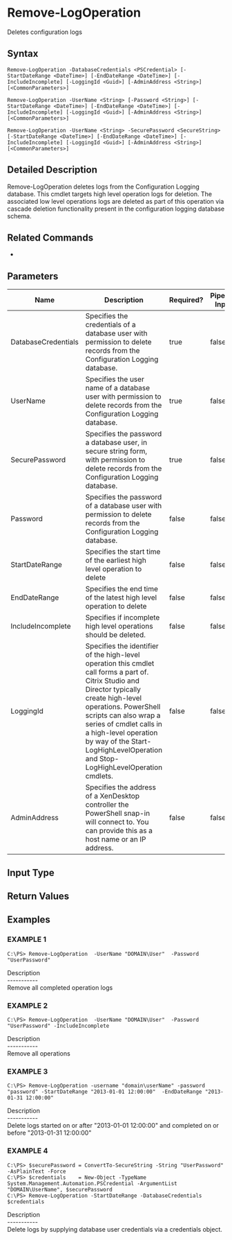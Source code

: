 ﻿# Remove-LogOperation

   Deletes configuration logs

## Syntax
```
Remove-LogOperation -DatabaseCredentials <PSCredential> [-StartDateRange <DateTime>] [-EndDateRange <DateTime>] [-IncludeIncomplete] [-LoggingId <Guid>] [-AdminAddress <String>] [<CommonParameters>]

Remove-LogOperation -UserName <String> [-Password <String>] [-StartDateRange <DateTime>] [-EndDateRange <DateTime>] [-IncludeIncomplete] [-LoggingId <Guid>] [-AdminAddress <String>] [<CommonParameters>]

Remove-LogOperation -UserName <String> -SecurePassword <SecureString> [-StartDateRange <DateTime>] [-EndDateRange <DateTime>] [-IncludeIncomplete] [-LoggingId <Guid>] [-AdminAddress <String>] [<CommonParameters>]
```

## Detailed Description
   Remove-LogOperation deletes logs from the Configuration  Logging database. This cmdlet targets high level operation logs for deletion. The associated low level operations logs are deleted as part of this operation via cascade deletion functionality present in the configuration logging database schema.

## Related Commands
  * [](/)
## Parameters

| Name   | Description | Required? | Pipeline Input | Default Value |
| --- | --- | --- | --- | --- |
| DatabaseCredentials | Specifies the credentials of a database user with permission to delete records from the Configuration Logging database. | true | false |  |
| UserName | Specifies the user name of a database user with permission to delete records from the Configuration Logging database. | true | false |  |
| SecurePassword | Specifies the password a database user, in secure string form, with permission to delete records from the Configuration Logging database. | true | false |  |
| Password | Specifies the password of a database user with permission to delete records from the Configuration Logging database. | false | false |  |
| StartDateRange | Specifies the start time of the earliest high level operation to delete | false | false | DateTime.Min |
| EndDateRange | Specifies the end time of the latest high level operation to delete | false | false | DateTime.UtcNow |
| IncludeIncomplete | Specifies if incomplete high level operations should be deleted. | false | false |  |
| LoggingId | Specifies the identifier of the high-level operation this cmdlet call forms a part of. Citrix Studio and Director typically create high-level operations. PowerShell scripts can also wrap a series of cmdlet calls in a high-level operation by way of the Start-LogHighLevelOperation and Stop-LogHighLevelOperation cmdlets. | false | false |  |
| AdminAddress | Specifies the address of a XenDesktop controller the PowerShell snap-in will connect to. You can provide this as a host name or an IP address. | false | false | Localhost. Once a value is provided by any cmdlet, this value becomes the default. |

## Input Type
### 
   
## Return Values
### 
   
## Examples

### EXAMPLE 1
```
C:\PS> Remove-LogOperation  -UserName "DOMAIN\User"  -Password "UserPassword"
```
   Description<br>-----------<br>Remove all completed operation logs
### EXAMPLE 2
```
C:\PS> Remove-LogOperation  -UserName "DOMAIN\User"  -Password "UserPassword" -IncludeIncomplete
```
   Description<br>-----------<br>Remove all operations
### EXAMPLE 3
```
C:\PS> Remove-LogOperation -username "domain\userName" -password "password" -StartDateRange "2013-01-01 12:00:00"  -EndDateRange "2013-01-31 12:00:00"
```
   Description<br>-----------<br>Delete logs started on or after "2013-01-01 12:00:00" and completed on or before "2013-01-31 12:00:00"
### EXAMPLE 4
```
C:\PS> $securePassword = ConvertTo-SecureString -String "UserPassword" -AsPlainText -Force
C:\PS> $credentials    = New-Object -TypeName System.Management.Automation.PSCredential -ArgumentList "DOMAIN\UserName", $securePassword
C:\PS> Remove-LogOperation -StartDateRange -DatabaseCredentials $credentials
```
   Description<br>-----------<br>Delete logs by supplying database user credentials via a credentials object.
